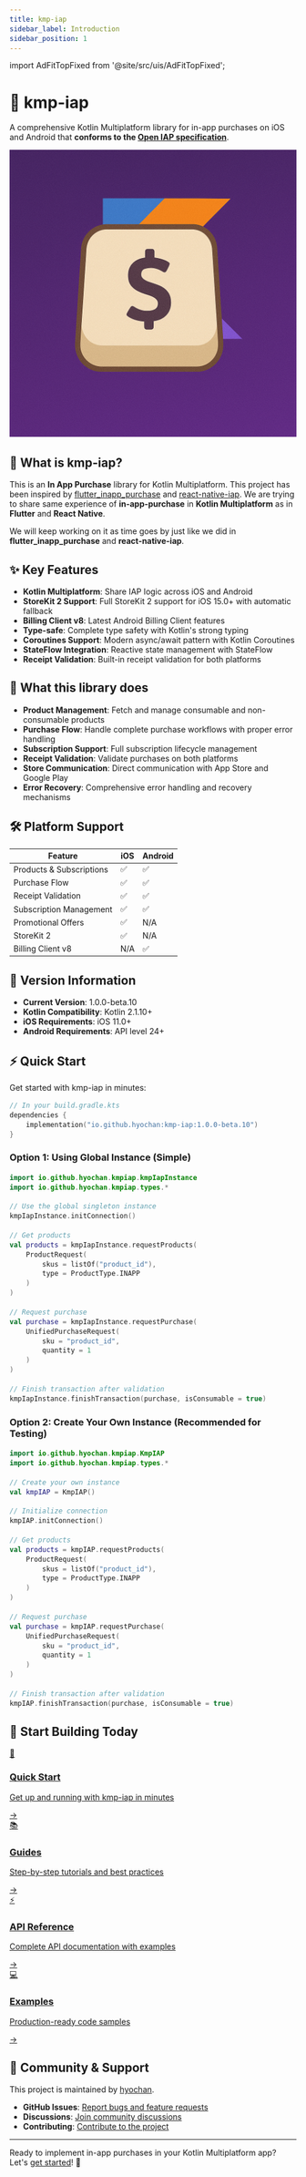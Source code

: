 ```yaml
---
title: kmp-iap
sidebar_label: Introduction
sidebar_position: 1
---
```


import AdFitTopFixed from '@site/src/uis/AdFitTopFixed';

# 🛒 kmp-iap

<AdFitTopFixed />

A comprehensive Kotlin Multiplatform library for in-app purchases on iOS and Android that **conforms to the [Open IAP specification](https://openiap.dev)**.

<div style={{textAlign: 'center', margin: '2rem 0'}}>
  <img src="/img/logo.png" alt="kmp-iap Logo" style={{maxWidth: '100%', height: 'auto'}} />
</div>

## 🚀 What is kmp-iap?

This is an **In App Purchase** library for Kotlin Multiplatform. This project has been inspired by [flutter_inapp_purchase](https://github.com/hyochan/flutter_inapp_purchase) and [react-native-iap](https://github.com/hyochan/react-native-iap). We are trying to share same experience of **in-app-purchase** in **Kotlin Multiplatform** as in **Flutter** and **React Native**.

We will keep working on it as time goes by just like we did in **flutter_inapp_purchase** and **react-native-iap**.

## ✨ Key Features

- **Kotlin Multiplatform**: Share IAP logic across iOS and Android
- **StoreKit 2 Support**: Full StoreKit 2 support for iOS 15.0+ with automatic fallback
- **Billing Client v8**: Latest Android Billing Client features
- **Type-safe**: Complete type safety with Kotlin's strong typing
- **Coroutines Support**: Modern async/await pattern with Kotlin Coroutines
- **StateFlow Integration**: Reactive state management with StateFlow
- **Receipt Validation**: Built-in receipt validation for both platforms

## 🎯 What this library does

- **Product Management**: Fetch and manage consumable and non-consumable products
- **Purchase Flow**: Handle complete purchase workflows with proper error handling
- **Subscription Support**: Full subscription lifecycle management
- **Receipt Validation**: Validate purchases on both platforms
- **Store Communication**: Direct communication with App Store and Google Play
- **Error Recovery**: Comprehensive error handling and recovery mechanisms

## 🛠️ Platform Support

| Feature                  | iOS | Android |
| ------------------------ | --- | ------- |
| Products & Subscriptions | ✅  | ✅      |
| Purchase Flow            | ✅  | ✅      |
| Receipt Validation       | ✅  | ✅      |
| Subscription Management  | ✅  | ✅      |
| Promotional Offers       | ✅  | N/A     |
| StoreKit 2               | ✅  | N/A     |
| Billing Client v8        | N/A | ✅      |

## 🔄 Version Information

- **Current Version**: 1.0.0-beta.10
- **Kotlin Compatibility**: Kotlin 2.1.10+
- **iOS Requirements**: iOS 11.0+
- **Android Requirements**: API level 24+

## ⚡ Quick Start

Get started with kmp-iap in minutes:

```kotlin
// In your build.gradle.kts
dependencies {
    implementation("io.github.hyochan:kmp-iap:1.0.0-beta.10")
}
```

### Option 1: Using Global Instance (Simple)

```kotlin
import io.github.hyochan.kmpiap.kmpIapInstance
import io.github.hyochan.kmpiap.types.*

// Use the global singleton instance
kmpIapInstance.initConnection()

// Get products
val products = kmpIapInstance.requestProducts(
    ProductRequest(
        skus = listOf("product_id"),
        type = ProductType.INAPP
    )
)

// Request purchase
val purchase = kmpIapInstance.requestPurchase(
    UnifiedPurchaseRequest(
        sku = "product_id",
        quantity = 1
    )
)

// Finish transaction after validation
kmpIapInstance.finishTransaction(purchase, isConsumable = true)
```

### Option 2: Create Your Own Instance (Recommended for Testing)

```kotlin
import io.github.hyochan.kmpiap.KmpIAP
import io.github.hyochan.kmpiap.types.*

// Create your own instance
val kmpIAP = KmpIAP()

// Initialize connection
kmpIAP.initConnection()

// Get products
val products = kmpIAP.requestProducts(
    ProductRequest(
        skus = listOf("product_id"),
        type = ProductType.INAPP
    )
)

// Request purchase
val purchase = kmpIAP.requestPurchase(
    UnifiedPurchaseRequest(
        sku = "product_id",
        quantity = 1
    )
)

// Finish transaction after validation
kmpIAP.finishTransaction(purchase, isConsumable = true)
```

## 🚀 Start Building Today

<div className="next-steps-grid-intro">
  <a href="/docs/getting-started/installation" className="next-step-card-intro gradient-purple">
    <div className="next-step-icon-intro">🚀</div>
    <h3 className="next-step-title-intro">Quick Start</h3>
    <p className="next-step-desc-intro">Get up and running with kmp-iap in minutes</p>
    <span className="next-step-arrow-intro">→</span>
  </a>
  
  <a href="/docs/guides/purchases" className="next-step-card-intro gradient-pink">
    <div className="next-step-icon-intro">📚</div>
    <h3 className="next-step-title-intro">Guides</h3>
    <p className="next-step-desc-intro">Step-by-step tutorials and best practices</p>
    <span className="next-step-arrow-intro">→</span>
  </a>
  
  <a href="/docs/api" className="next-step-card-intro gradient-blue">
    <div className="next-step-icon-intro">⚡</div>
    <h3 className="next-step-title-intro">API Reference</h3>
    <p className="next-step-desc-intro">Complete API documentation with examples</p>
    <span className="next-step-arrow-intro">→</span>
  </a>
  
  <a href="/docs/examples/basic-store" className="next-step-card-intro gradient-green">
    <div className="next-step-icon-intro">💻</div>
    <h3 className="next-step-title-intro">Examples</h3>
    <p className="next-step-desc-intro">Production-ready code samples</p>
    <span className="next-step-arrow-intro">→</span>
  </a>
</div>

<style>{`
  .next-steps-grid-intro {
    display: grid;
    grid-template-columns: repeat(auto-fit, minmax(250px, 1fr));
    gap: 1.5rem;
    margin: 2rem 0;
  }
  
  .next-step-card-intro {
    display: block;
    padding: 2rem;
    border-radius: 12px;
    color: white;
    text-decoration: none;
    transition: transform 0.3s ease, box-shadow 0.3s ease;
    position: relative;
    overflow: hidden;
  }
  
  /* Light mode gradients */
  .gradient-purple {
    background: linear-gradient(135deg, #667eea 0%, #764ba2 100%);
    box-shadow: 0 4px 12px rgba(102, 126, 234, 0.3);
  }
  
  .gradient-pink {
    background: linear-gradient(135deg, #f093fb 0%, #f5576c 100%);
    box-shadow: 0 4px 12px rgba(240, 147, 251, 0.3);
  }
  
  .gradient-blue {
    background: linear-gradient(135deg, #4facfe 0%, #00f2fe 100%);
    box-shadow: 0 4px 12px rgba(79, 172, 254, 0.3);
  }
  
  .gradient-green {
    background: linear-gradient(135deg, #43e97b 0%, #38f9d7 100%);
    box-shadow: 0 4px 12px rgba(67, 233, 123, 0.3);
  }
  
  /* Dark mode - much darker backgrounds with subtle gradients */
  [data-theme='dark'] .gradient-purple {
    background: linear-gradient(135deg, #4a3d7a 0%, #5a4685 100%);
    box-shadow: 0 4px 12px rgba(74, 61, 122, 0.3);
    border: 1px solid rgba(139, 159, 232, 0.3);
  }
  
  [data-theme='dark'] .gradient-pink {
    background: linear-gradient(135deg, #7a3d6b 0%, #85465f 100%);
    box-shadow: 0 4px 12px rgba(122, 61, 107, 0.3);
    border: 1px solid rgba(244, 176, 250, 0.3);
  }
  
  [data-theme='dark'] .gradient-blue {
    background: linear-gradient(135deg, #3d5a7a 0%, #466685 100%);
    box-shadow: 0 4px 12px rgba(61, 90, 122, 0.3);
    border: 1px solid rgba(127, 195, 254, 0.3);
  }
  
  [data-theme='dark'] .gradient-green {
    background: linear-gradient(135deg, #3d7a5a 0%, #468566 100%);
    box-shadow: 0 4px 12px rgba(61, 122, 90, 0.3);
    border: 1px solid rgba(111, 238, 159, 0.3);
  }
  
  .next-step-card-intro:hover {
    transform: translateY(-8px);
    text-decoration: none;
  }
  
  .next-step-card-intro:hover {
    box-shadow: 0 12px 24px rgba(0, 0, 0, 0.2) !important;
  }
  
  [data-theme='dark'] .next-step-card-intro:hover {
    box-shadow: 0 12px 24px rgba(0, 0, 0, 0.6) !important;
    border: 1px solid rgba(255, 255, 255, 0.2) !important;
  }
  
  .next-step-icon-intro {
    font-size: 3rem;
    margin-bottom: 1rem;
    filter: drop-shadow(0 2px 4px rgba(0,0,0,0.2));
  }
  
  .next-step-title-intro {
    font-size: 1.5rem;
    font-weight: 700;
    margin-bottom: 0.5rem;
    color: white !important;
  }
  
  /* Dark mode - high contrast white text */
  [data-theme='dark'] .next-step-title-intro {
    color: #ffffff !important;
    text-shadow: 0 2px 4px rgba(0,0,0,0.8);
    font-weight: 800;
  }
  
  .next-step-desc-intro {
    font-size: 1rem;
    opacity: 0.95;
    margin-bottom: 1rem;
    color: white !important;
    line-height: 1.5;
  }
  
  /* Dark mode - high contrast white text for description */
  [data-theme='dark'] .next-step-desc-intro {
    color: #f0f0f0 !important;
    opacity: 1;
    text-shadow: 0 1px 3px rgba(0,0,0,0.6);
    font-weight: 500;
  }
  
  .next-step-arrow-intro {
    font-size: 1.25rem;
    font-weight: 700;
    color: white !important;
  }
  
  /* Dark mode - high contrast white arrow */
  [data-theme='dark'] .next-step-arrow-intro {
    color: #ffffff !important;
    text-shadow: 0 2px 4px rgba(0,0,0,0.8);
    font-weight: 800;
  }
  
  /* Force white text on all child elements in dark mode */
  [data-theme='dark'] .next-step-card-intro * {
    color: white !important;
  }
  
  /* Ensure links don't change color on hover */
  .next-step-card-intro:hover .next-step-title-intro,
  .next-step-card-intro:hover .next-step-desc-intro,
  .next-step-card-intro:hover .next-step-arrow-intro {
    color: white !important;
  }
`}</style>

## 🤝 Community & Support

This project is maintained by [hyochan](https://github.com/hyochan).

- **GitHub Issues**: [Report bugs and feature requests](https://github.com/hyochan/kmp-iap/issues)
- **Discussions**: [Join community discussions](https://github.com/hyochan/kmp-iap/discussions)
- **Contributing**: [Contribute to the project](https://github.com/hyochan/kmp-iap/blob/main/CONTRIBUTING.md)

---

Ready to implement in-app purchases in your Kotlin Multiplatform app? Let's [get started](/docs/getting-started/installation)! 🚀
